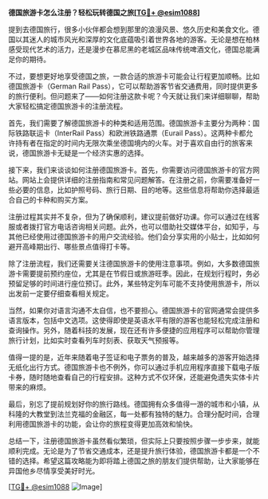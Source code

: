**德国旅游卡怎么注册？轻松玩转德国之旅[[TG💪+ @esim1088](https://t.me/s/esim1088)]**

提到去德国旅行，很多小伙伴都会想到那里的浪漫风景、悠久历史和美食文化。德国以其迷人的城市风光和深厚的文化底蕴吸引着世界各地的游客。无论是想在柏林感受现代艺术的活力，还是漫步在慕尼黑的老城区品味传统啤酒文化，德国总能满足你的期待。

不过，要想更好地享受德国之旅，一款合适的旅游卡可能会让行程更加顺畅。比如德国旅游卡（German Rail Pass），它可以帮助游客节省交通费用，同时提供更多的旅行便利。但问题来了——如何注册这款卡呢？今天就让我们来详细聊聊，帮助大家轻松搞定德国旅游卡的注册流程。

首先，我们需要了解德国旅游卡的种类和适用范围。德国旅游卡主要分为两种：国际铁路联运卡（InterRail Pass）和欧洲铁路通票（Eurail Pass）。这两种卡都允许持有者在指定的时间内无限次乘坐德国境内的火车。对于喜欢自由行的旅客来说，德国旅游卡无疑是一个经济实惠的选择。

接下来，我们来谈谈如何注册德国旅游卡。首先，你需要访问德国旅游卡的官方网站。网站上会提供详细的注册指南和常见问题解答。在注册之前，你需要准备好一些必要的信息，比如护照号码、旅行日期、目的地等。这些信息将帮助你选择最适合自己的卡种和购买方案。

注册过程其实并不复杂，但为了确保顺利，建议提前做好功课。你可以通过在线客服或者拨打官方电话咨询相关问题。此外，也可以借助社交媒体平台，如知乎，与其他已经使用过德国旅游卡的用户交流经验。他们会分享实用的小贴士，比如如何避开高峰期出行、哪些景点值得打卡等。

除了注册流程，我们还需要关注德国旅游卡的使用注意事项。例如，大多数德国旅游卡需要提前预约座位，尤其是在节假日或旅游旺季。因此，在规划行程时，务必预留足够的时间进行座位预订。此外，某些特定列车可能不支持使用旅游卡，所以出发前一定要仔细查看相关规定。

当然，如果你对语言沟通不太自信，也不要担心。德国旅游卡的官网通常会提供多语言版本，包括中文选项。这使得即使是英语水平有限的游客也能轻松完成注册和查询操作。另外，随着科技的发展，现在还有许多便捷的应用程序可以帮助你管理旅行计划，比如实时查看列车时刻表、获取天气预报等。

值得一提的是，近年来随着电子签证和电子票务的普及，越来越多的游客开始选择无纸化出行方式。德国旅游卡也不例外，你可以通过手机应用程序直接下载电子版卡券，随时随地查看自己的行程安排。这种方式不仅环保，还能避免遗失实体卡片带来的麻烦。

最后，别忘了提前规划好你的旅行路线。德国拥有众多值得一游的城市和小镇，从科隆的大教堂到法兰克福的金融区，每一处都有独特的魅力。合理分配时间，合理利用德国旅游卡的功能，会让你的旅程变得更加高效和愉快。

总结一下，注册德国旅游卡虽然看似繁琐，但实际上只要按照步骤一步步来，就能顺利完成。无论是为了节省交通成本，还是提升旅行体验，德国旅游卡都是一个不错的选择。希望这篇攻略能为即将踏上德国之旅的朋友们提供帮助，让大家能够在异国他乡尽情享受美好时光。

[[TG💪+ @esim1088](https://t.me/s/esim1088) ![Image](https://i.postimg.cc/4NQfJmqS/Snipaste-2025-05-13-00-14-12.png)]